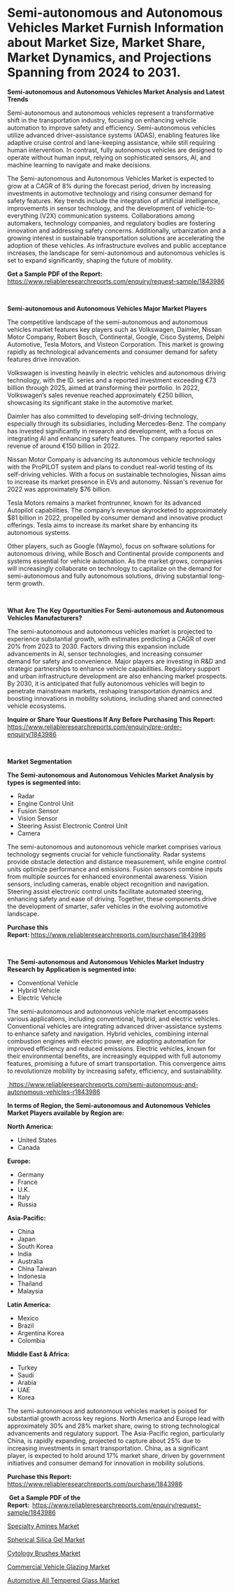 <p><h1>Semi-autonomous and Autonomous Vehicles Market Furnish Information about Market Size, Market Share, Market Dynamics, and Projections Spanning from 2024 to 2031.</h1></p><p><strong>Semi-autonomous and Autonomous Vehicles Market Analysis and Latest Trends</strong></p>
<p><p>Semi-autonomous and autonomous vehicles represent a transformative shift in the transportation industry, focusing on enhancing vehicle automation to improve safety and efficiency. Semi-autonomous vehicles utilize advanced driver-assistance systems (ADAS), enabling features like adaptive cruise control and lane-keeping assistance, while still requiring human intervention. In contrast, fully autonomous vehicles are designed to operate without human input, relying on sophisticated sensors, AI, and machine learning to navigate and make decisions.</p><p>The Semi-autonomous and Autonomous Vehicles Market is expected to grow at a CAGR of 8% during the forecast period, driven by increasing investments in automotive technology and rising consumer demand for safety features. Key trends include the integration of artificial intelligence, improvements in sensor technology, and the development of vehicle-to-everything (V2X) communication systems. Collaborations among automakers, technology companies, and regulatory bodies are fostering innovation and addressing safety concerns. Additionally, urbanization and a growing interest in sustainable transportation solutions are accelerating the adoption of these vehicles. As infrastructure evolves and public acceptance increases, the landscape for semi-autonomous and autonomous vehicles is set to expand significantly, shaping the future of mobility.</p></p>
<p><strong>Get a Sample PDF of the Report:&nbsp;</strong> <a href="https://www.reliableresearchreports.com/enquiry/request-sample/1843986?utm_campaign=5&utm_medium=2&utm_source=Github&utm_content=ia&utm_term=04112024&utm_id=semi-autonomous-and-autonomous-vehicles">https://www.reliableresearchreports.com/enquiry/request-sample/1843986</a></p>
<p>&nbsp;</p>
<p><strong>Semi-autonomous and Autonomous Vehicles Major Market Players</strong></p>
<p><p>The competitive landscape of the semi-autonomous and autonomous vehicles market features key players such as Volkswagen, Daimler, Nissan Motor Company, Robert Bosch, Continental, Google, Cisco Systems, Delphi Automotive, Tesla Motors, and Visteon Corporation. This market is growing rapidly as technological advancements and consumer demand for safety features drive innovation.</p><p>Volkswagen is investing heavily in electric vehicles and autonomous driving technology, with the ID. series and a reported investment exceeding €73 billion through 2025, aimed at transforming their portfolio. In 2022, Volkswagen’s sales revenue reached approximately €250 billion, showcasing its significant stake in the automotive market.</p><p>Daimler has also committed to developing self-driving technology, especially through its subsidiaries, including Mercedes-Benz. The company has invested significantly in research and development, with a focus on integrating AI and enhancing safety features. The company reported sales revenue of around €150 billion in 2022.</p><p>Nissan Motor Company is advancing its autonomous vehicle technology with the ProPILOT system and plans to conduct real-world testing of its self-driving vehicles. With a focus on sustainable technologies, Nissan aims to increase its market presence in EVs and autonomy. Nissan's revenue for 2022 was approximately $76 billion.</p><p>Tesla Motors remains a market frontrunner, known for its advanced Autopilot capabilities. The company’s revenue skyrocketed to approximately $81 billion in 2022, propelled by consumer demand and innovative product offerings. Tesla aims to increase its market share by enhancing its autonomous systems.</p><p>Other players, such as Google (Waymo), focus on software solutions for autonomous driving, while Bosch and Continental provide components and systems essential for vehicle automation. As the market grows, companies will increasingly collaborate on technology to capitalize on the demand for semi-autonomous and fully autonomous solutions, driving substantial long-term growth.</p></p>
<p>&nbsp;</p>
<p><strong>What Are The Key Opportunities For Semi-autonomous and Autonomous Vehicles Manufacturers?</strong></p>
<p><p>The semi-autonomous and autonomous vehicles market is projected to experience substantial growth, with estimates predicting a CAGR of over 20% from 2023 to 2030. Factors driving this expansion include advancements in AI, sensor technologies, and increasing consumer demand for safety and convenience. Major players are investing in R&D and strategic partnerships to enhance vehicle capabilities. Regulatory support and urban infrastructure development are also enhancing market prospects. By 2030, it is anticipated that fully autonomous vehicles will begin to penetrate mainstream markets, reshaping transportation dynamics and boosting innovations in mobility solutions, including shared and connected vehicle ecosystems.</p></p>
<p><strong>Inquire or Share Your Questions If Any Before Purchasing This Report:</strong> <a href="https://www.reliableresearchreports.com/enquiry/pre-order-enquiry/1843986?utm_campaign=5&utm_medium=2&utm_source=Github&utm_content=ia&utm_term=04112024&utm_id=semi-autonomous-and-autonomous-vehicles">https://www.reliableresearchreports.com/enquiry/pre-order-enquiry/1843986</a></p>
<p>&nbsp;</p>
<p><strong>Market Segmentation</strong></p>
<p><strong>The Semi-autonomous and Autonomous Vehicles Market Analysis by types is segmented into:</strong></p>
<p><ul><li>Radar</li><li>Engine Control Unit</li><li>Fusion Sensor</li><li>Vision Sensor</li><li>Steering Assist Electronic Control Unit</li><li>Camera</li></ul></p>
<p><p>The semi-autonomous and autonomous vehicle market comprises various technology segments crucial for vehicle functionality. Radar systems provide obstacle detection and distance measurement, while engine control units optimize performance and emissions. Fusion sensors combine inputs from multiple sources for enhanced environmental awareness. Vision sensors, including cameras, enable object recognition and navigation. Steering assist electronic control units facilitate automated steering, enhancing safety and ease of driving. Together, these components drive the development of smarter, safer vehicles in the evolving automotive landscape.</p></p>
<p><strong>Purchase this Report:&nbsp;</strong><a href="https://www.reliableresearchreports.com/purchase/1843986?utm_campaign=5&utm_medium=2&utm_source=Github&utm_content=ia&utm_term=04112024&utm_id=semi-autonomous-and-autonomous-vehicles">https://www.reliableresearchreports.com/purchase/1843986</a></p>
<p>&nbsp;</p>
<p><strong>The Semi-autonomous and Autonomous Vehicles Market Industry Research by Application is segmented into:</strong></p>
<p><ul><li>Conventional Vehicle</li><li>Hybrid Vehicle</li><li>Electric Vehicle</li></ul></p>
<p><p>The semi-autonomous and autonomous vehicle market encompasses various applications, including conventional, hybrid, and electric vehicles. Conventional vehicles are integrating advanced driver-assistance systems to enhance safety and navigation. Hybrid vehicles, combining internal combustion engines with electric power, are adopting automation for improved efficiency and reduced emissions. Electric vehicles, known for their environmental benefits, are increasingly equipped with full autonomy features, promising a future of smart transportation. This convergence aims to revolutionize mobility by increasing safety, efficiency, and sustainability.</p></p>
<p><a href="https://www.reliableresearchreports.com/semi-autonomous-and-autonomous-vehicles-r1843986?utm_campaign=5&utm_medium=2&utm_source=Github&utm_content=ia&utm_term=04112024&utm_id=semi-autonomous-and-autonomous-vehicles">&nbsp;https://www.reliableresearchreports.com/semi-autonomous-and-autonomous-vehicles-r1843986</a></p>
<p><strong>In terms of Region, the Semi-autonomous and Autonomous Vehicles Market Players available by Region are:</strong></p>
<p>
    <p> <strong> North America: </strong>
        <ul>
            <li>United States</li>
            <li>Canada</li>
        </ul>
        </p> 
    <p> <strong> Europe: </strong>
        <ul>
            <li>Germany</li>
            <li>France</li>
            <li>U.K.</li>
            <li>Italy</li>
            <li>Russia</li>
        </ul>
        </p> 
    <p> <strong> Asia-Pacific: </strong>
        <ul>
            <li>China</li>
            <li>Japan</li>
            <li>South Korea</li>
            <li>India</li>
            <li>Australia</li>
            <li>China Taiwan</li>
            <li>Indonesia</li>
            <li>Thailand</li>
            <li>Malaysia</li>
        </ul>
        </p> 
    <p> <strong> Latin America: </strong>
        <ul>
            <li>Mexico</li>
            <li>Brazil</li>
            <li>Argentina Korea</li>
            <li>Colombia</li>
        </ul>
        </p> 
    <p> <strong> Middle East & Africa: </strong>
        <ul>
            <li>Turkey</li>
            <li>Saudi</li>
            <li>Arabia</li>
            <li>UAE</li>
            <li>Korea</li>
        </ul>
    </p>
    </p>
<p><p>The semi-autonomous and autonomous vehicles market is poised for substantial growth across key regions. North America and Europe lead with approximately 30% and 28% market share, owing to strong technological advancements and regulatory support. The Asia-Pacific region, particularly China, is rapidly expanding, projected to capture about 25% due to increasing investments in smart transportation. China, as a significant player, is expected to hold around 17% market share, driven by government initiatives and consumer demand for innovation in mobility solutions.</p></p>
<p><strong>Purchase this Report: </strong><a href="https://www.reliableresearchreports.com/purchase/1843986?utm_campaign=5&utm_medium=2&utm_source=Github&utm_content=ia&utm_term=04112024&utm_id=semi-autonomous-and-autonomous-vehicles">https://www.reliableresearchreports.com/purchase/1843986</a></p>
<p>&nbsp;<strong>Get a Sample PDF of the Report:&nbsp;&nbsp;</strong><a href="https://www.reliableresearchreports.com/enquiry/request-sample/1843986?utm_campaign=5&utm_medium=2&utm_source=Github&utm_content=ia&utm_term=04112024&utm_id=semi-autonomous-and-autonomous-vehicles">https://www.reliableresearchreports.com/enquiry/request-sample/1843986</a></p>
<p><strong></strong></p>
<p><p><a href="https://medium.com/@ikebrz6c/el-specialty-amines-market-prioriza-el-control-de-costos-y-la-mejora-de-la-eficiencia-28d2171a2cce?utm_campaign=5&utm_medium=2&utm_source=Github&utm_content=ia&utm_term=04112024&utm_id=semi-autonomous-and-autonomous-vehicles">Specialty Amines Market</a></p><p><a href="https://medium.com/@azucena6lzcou/the-spherical-silica-gel-market-insights-report-offers-an-in-depth-and-thorough-analysis-of-the-ef413fc6cff1?utm_campaign=5&utm_medium=2&utm_source=Github&utm_content=ia&utm_term=04112024&utm_id=semi-autonomous-and-autonomous-vehicles">Spherical Silica Gel Market</a></p><p><a href="https://issuu.com/reportprime-2/docs/cytology-brushes-market-size-2030.p_2e7be339644abb?utm_campaign=5&utm_medium=2&utm_source=Github&utm_content=ia&utm_term=04112024&utm_id=semi-autonomous-and-autonomous-vehicles">Cytology Brushes Market</a></p><p><a href="https://github.com/sumonsky0m/Market-Research-Report-List-1/blob/main/commercial-vehicle-glazing-market.md?utm_campaign=5&utm_medium=2&utm_source=Github&utm_content=ia&utm_term=04112024&utm_id=semi-autonomous-and-autonomous-vehicles">Commercial Vehicle Glazing Market</a></p><p><a href="https://github.com/RogerBennett414/Market-Research-Report-List-1/blob/main/automotive-all-tempered-glass-market.md?utm_campaign=5&utm_medium=2&utm_source=Github&utm_content=ia&utm_term=04112024&utm_id=semi-autonomous-and-autonomous-vehicles">Automotive All Tempered Glass Market</a></p></p>